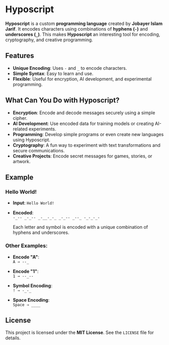 # **Hyposcript**

**Hyposcript** is a custom **programming language** created by **Jobayer Islam Jarif**. It encodes characters using combinations of **hyphens (`-`)** and **underscores (`_`)**. This makes **Hyposcript** an interesting tool for encoding, cryptography, and creative programming.

## **Features**
- **Unique Encoding**: Uses `-` and `_` to encode characters.
- **Simple Syntax**: Easy to learn and use.
- **Flexible**: Useful for encryption, AI development, and experimental programming.

## **What Can You Do with Hyposcript?**
- **Encryption**: Encode and decode messages securely using a simple cipher.
- **AI Development**: Use encoded data for training models or creating AI-related experiments.
- **Programming**: Develop simple programs or even create new languages using Hyposcript.
- **Cryptography**: A fun way to experiment with text transformations and secure communications.
- **Creative Projects**: Encode secret messages for games, stories, or artwork.

## **Example**
### **Hello World!**  
- **Input**: `Hello World!`
- **Encoded**:  
  `-_-- _-_-- _-__-_-_ _-_-- _--_ -_-_-_-`
  
  Each letter and symbol is encoded with a unique combination of hyphens and underscores.

### **Other Examples**:
- **Encode "A"**:  
  `A → --_`
  
- **Encode "1"**:  
  `1 → --_--`

- **Symbol Encoding**:  
  `! → -_-_`
  
- **Space Encoding**:  
  `Space → ____`

## **License**
This project is licensed under the **MIT License**. See the `LICENSE` file for details.
